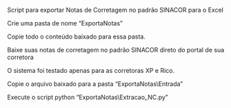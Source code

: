 Script para exportar Notas de Corretagem no padrão SINACOR para o Excel

Crie uma pasta de nome “ExportaNotas”

Copie todo o conteúdo baixado para essa pasta.

Baixe suas notas de corretagem no padrão SINACOR direto do portal de sua corretora

O sistema foi testado apenas para as corretoras XP e Rico.

Copie o arquivo baixado para a pasta “ExportaNotas\Entrada”

Execute o script python “ExportaNotas\Extracao_NC.py”


   

